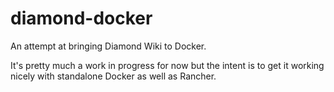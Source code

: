 # diamond-docker

An attempt at bringing Diamond Wiki to Docker.

It's pretty much a work in progress for now but the intent is to get it working
nicely with standalone Docker as well as Rancher.
